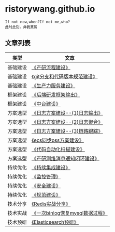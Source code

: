 # ristorywang.github.io

```
If not now,when?If not me,who?
此时此刻，非我莫属
```

## 文章列表

| 类型 | 文章 |
| --- | --- |
| 基础建设 | [《产研流程建设》](20190604_cycw.md) |
| 基础建设 | [《git分支和代码版本规范建设》](20181113_git.md)  |
| 基础建设 | [《生产力服务建设》](20181101_productivity.md) |
| 框架建设 | [《后端研发框架输出》](20190604_cycw.md) |
| 框架建设 | [《中台建设》](20190604_cycw.md) |
| 方案选型 | [《日志方案建设--(1)日志输出》](20181027_log4j2_1.md) |
| 方案选型 | [《日志方案建设--(2)日志聚合》](20181027_log4j2_2.md) |
| 方案选型 | [《日志方案建设--(3)链路跟踪》](20181027_log4j2_3.md) |
| 方案选型 | [《ecs同步oss方案建设》](20180612_ecs2oss.md) |
| 方案选型 | [《代码自动化扫描建设》](20190604_sonarqube.md) |
| 方案选型 | [《产研测维消息通知闭环建设》](20190604_webhooks.md) |
| 持续优化 | [《持续集成建设》](20190604_src.md) |
| 持续优化 | [《监控管理》](20190604_src.md) |
| 持续优化 | [《安全建设》](20190604_src.md) |
| 持续优化 | [《规范建设》](20190604_src.md) |
| 技术分享 | [《Redis实战分享》](20180525_redis.md) |
| 技术实战 | [《一次binlog恢复mysql数据过程》](20190604_binlog.md) |
| 技术预研 | [《Elasticsearch预研》](20190524_es.md) |

